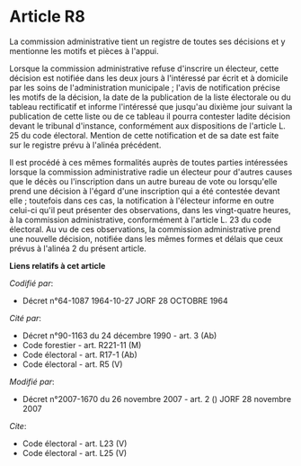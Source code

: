 # Article R8

La commission administrative tient un registre de toutes ses décisions et y mentionne les motifs et pièces à l'appui. 

Lorsque la commission administrative refuse d'inscrire un électeur, cette décision est notifiée dans les deux jours à
l'intéressé par écrit et à domicile par les soins de l'administration municipale ; l'avis de notification précise les motifs
de la décision, la date de la publication de la liste électorale ou du tableau rectificatif et informe l'intéressé que
jusqu'au dixième jour suivant la publication de cette liste ou de ce tableau il pourra contester ladite décision devant le
tribunal d'instance, conformément aux dispositions de l'article L. 25 du code électoral. Mention de cette notification et de
sa date est faite sur le registre prévu à l'alinéa précédent. 

Il est procédé à ces mêmes formalités auprès de toutes parties intéressées lorsque la commission administrative radie un
électeur pour d'autres causes que le décès ou l'inscription dans un autre bureau de vote ou lorsqu'elle prend une décision à
l'égard d'une inscription qui a été contestée devant elle ; toutefois dans ces cas, la notification à l'électeur informe en
outre celui-ci qu'il peut présenter des observations, dans les vingt-quatre heures, à la commission administrative,
conformément à l'article L. 23 du code électoral. Au vu de ces observations, la commission administrative prend une nouvelle
décision, notifiée dans les mêmes formes et délais que ceux prévus à l'alinéa 2 du présent article.

**Liens relatifs à cet article**

_Codifié par_:

  - Décret n°64-1087 1964-10-27 JORF 28 OCTOBRE 1964

_Cité par_:

  - Décret n°90-1163 du 24 décembre 1990 - art. 3 (Ab)
  - Code forestier - art. R221-11 (M)
  - Code électoral - art. R17-1 (Ab)
  - Code électoral - art. R5 (V)

_Modifié par_:

  - Décret n°2007-1670 du 26 novembre 2007 - art. 2 () JORF 28 novembre 2007

_Cite_:

  - Code électoral - art. L23 (V)
  - Code électoral - art. L25 (V)
